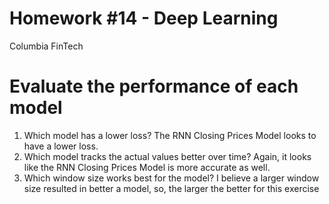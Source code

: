 # Homework #14 - Deep Learning
Columbia FinTech
# Evaluate the performance of each model

1) Which model has a lower loss? The RNN Closing Prices Model looks to have a lower loss.
2) Which model tracks the actual values better over time? Again, it looks like the RNN Closing Prices Model is more accurate as well.
3) Which window size works best for the model? I believe a larger window size resulted in better a model, so, the larger the better for this exercise
